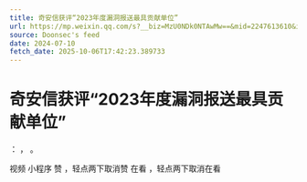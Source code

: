 ```yaml
---
title: 奇安信获评“2023年度漏洞报送最具贡献单位”
url: https://mp.weixin.qq.com/s?__biz=MzU0NDk0NTAwMw==&mid=2247613610&idx=2&sn=2b6bc8547705c6fdd1a88d33e91a6d61
source: Doonsec's feed
date: 2024-07-10
fetch_date: 2025-10-06T17:42:23.389733
---
```


# 奇安信获评“2023年度漏洞报送最具贡献单位”

：
，
。

视频
小程序
赞
，轻点两下取消赞
在看
，轻点两下取消在看